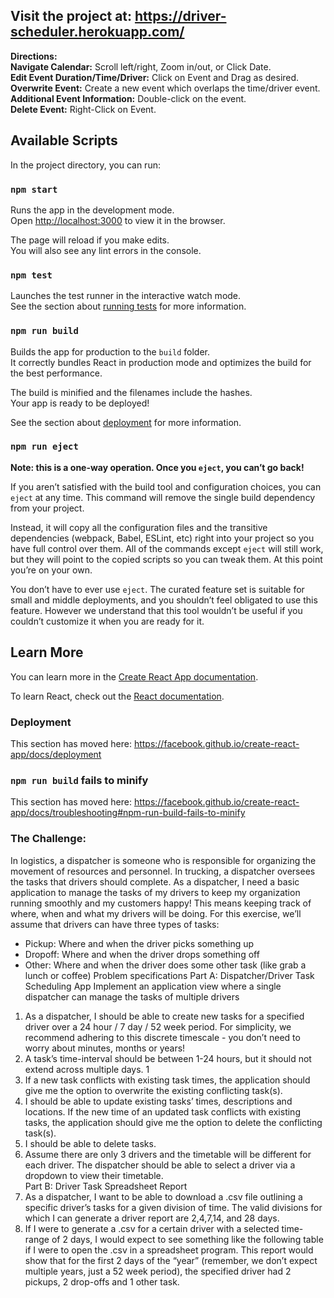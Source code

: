 ## Visit the project at: https://driver-scheduler.herokuapp.com/

<b>Directions:</b> <br />
<b>Navigate Calendar:</b> Scroll left/right, Zoom in/out, or Click Date.<br />
<b>Edit Event Duration/Time/Driver:</b> Click on Event and Drag as desired.<br />
<b>Overwrite Event:</b> Create a new event which overlaps the time/driver event.<br />
<b>Additional Event Information:</b> Double-click on the event.<br />
<b>Delete Event:</b> Right-Click on Event.<br />

## Available Scripts

In the project directory, you can run:

### `npm start`

Runs the app in the development mode.<br />
Open [http://localhost:3000](http://localhost:3000) to view it in the browser.

The page will reload if you make edits.<br />
You will also see any lint errors in the console.

### `npm test`

Launches the test runner in the interactive watch mode.<br />
See the section about [running tests](https://facebook.github.io/create-react-app/docs/running-tests) for more information.

### `npm run build`

Builds the app for production to the `build` folder.<br />
It correctly bundles React in production mode and optimizes the build for the best performance.

The build is minified and the filenames include the hashes.<br />
Your app is ready to be deployed!

See the section about [deployment](https://facebook.github.io/create-react-app/docs/deployment) for more information.

### `npm run eject`

**Note: this is a one-way operation. Once you `eject`, you can’t go back!**

If you aren’t satisfied with the build tool and configuration choices, you can `eject` at any time. This command will remove the single build dependency from your project.

Instead, it will copy all the configuration files and the transitive dependencies (webpack, Babel, ESLint, etc) right into your project so you have full control over them. All of the commands except `eject` will still work, but they will point to the copied scripts so you can tweak them. At this point you’re on your own.

You don’t have to ever use `eject`. The curated feature set is suitable for small and middle deployments, and you shouldn’t feel obligated to use this feature. However we understand that this tool wouldn’t be useful if you couldn’t customize it when you are ready for it.

## Learn More

You can learn more in the [Create React App documentation](https://facebook.github.io/create-react-app/docs/getting-started).

To learn React, check out the [React documentation](https://reactjs.org/).

### Deployment

This section has moved here: https://facebook.github.io/create-react-app/docs/deployment

### `npm run build` fails to minify

This section has moved here: https://facebook.github.io/create-react-app/docs/troubleshooting#npm-run-build-fails-to-minify

### The Challenge:
In logistics, a dispatcher is someone who is responsible for organizing the movement of resources and personnel. In trucking, a dispatcher oversees the tasks that drivers should complete.
As a dispatcher, I need a basic application to manage the tasks of my drivers to keep my organization running smoothly and my customers happy! This means keeping track of ​where, when and what​ my drivers will be doing.
For this exercise, we’ll assume that drivers can have three types of tasks:
- Pickup​: Where and when the driver picks something up
- Dropoff​: Where and when the driver drops something off
- Other​: Where and when the driver does some other task (like grab a lunch or coffee)
Problem specifications
Part A: Dispatcher/Driver Task Scheduling App
Implement an application view where a ​single​ dispatcher can manage the tasks of ​multiple drivers
1. As a dispatcher, I should be able to ​create​ new tasks for a specified driver over a ​24 hour / 7 day / 52 week period. For simplicity, we recommend adhering to this discrete timescale - you don’t need to worry about minutes, months or years!
2. A task’s time-interval should be between 1-24 hours, but it should not extend across multiple days.
1
3. If a new task conflicts with existing task times, the application should give me the option to overwrite the existing conflicting task(s).
4. I should be able to​ update​ existing tasks’ t​imes, descriptions and locations​. If the new time of an updated task conflicts with existing tasks, the application should give me the option to delete the conflicting task(s).
5. I should be able to ​delete​ tasks.
6. Assume there are only 3 drivers and the timetable will be different for each driver. The
dispatcher should be able to select a driver via a dropdown to view their timetable.
<br /> Part B: Driver Task Spreadsheet Report
7. As a dispatcher, I want to be able to download a .csv file outlining a specific driver’s tasks for a given division of time. The valid divisions for which I can generate a driver report are ​2,4,7,14, and 28 days​.
8. If I were to generate a .csv for a certain driver with a selected time-range of 2 days, I would expect to see something like the following table if I were to open the .csv in a spreadsheet program.
This report would show that for the first 2 days of the “year” (remember, we don’t expect multiple years, just a 52 week period), the specified driver had 2 pickups, 2 drop-offs and 1 other task.
